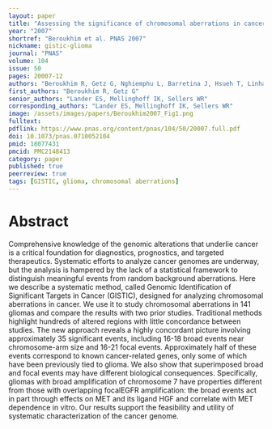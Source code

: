 ```yaml
---
layout: paper
title: "Assessing the significance of chromosomal aberrations in cancer: methodology and application to glioma"
year: "2007"
shortref: "Beroukhim et al. PNAS 2007"
nickname: gistic-glioma
journal: "PNAS"
volume: 104
issue: 50
pages: 20007-12
authors: "Beroukhim R, Getz G, Nghiemphu L, Barretina J, Hsueh T, Linhart D, Vivanco I, Lee JC, Huang JH, Alexander S, Du J, Kau T, Thomas RK, Shah K, Soto H, Perner S, Prensner J, Debiasi RM, Demichelis F, Hatton C, Rubin MA, Garraway LA, Nelson SF, Liau L, Mischel PS, Cloughesy TF, Meyerson M, Golub TA, Lander ES, Mellinghoff IK, Sellers WR"
first_authors: "Beroukhim R, Getz G"
senior_authors: "Lander ES, Mellinghoff IK, Sellers WR"
corresponding_authors: "Lander ES, Mellinghoff IK, Sellers WR"
image: /assets/images/papers/Beroukhim2007_Fig1.png
fulltext:
pdflink: https://www.pnas.org/content/pnas/104/50/20007.full.pdf
doi: 10.1073/pnas.0710052104
pmid: 18077431
pmcid: PMC2148413
category: paper
published: true
peerreview: true
tags: [GISTIC, glioma, chromosomal aberrations]
---
```


# Abstract

Comprehensive knowledge of the genomic alterations that underlie cancer is a critical foundation for diagnostics, prognostics, and targeted therapeutics. Systematic efforts to analyze cancer genomes are underway, but the analysis is hampered by the lack of a statistical framework to distinguish meaningful events from random background aberrations. Here we describe a systematic method, called Genomic Identification of Significant Targets in Cancer (GISTIC), designed for analyzing chromosomal aberrations in cancer. We use it to study chromosomal aberrations in 141 gliomas and compare the results with two prior studies. Traditional methods highlight hundreds of altered regions with little concordance between studies. The new approach reveals a highly concordant picture involving approximately 35 significant events, including 16-18 broad events near chromosome-arm size and 16-21 focal events. Approximately half of these events correspond to known cancer-related genes, only some of which have been previously tied to glioma. We also show that superimposed broad and focal events may have different biological consequences. Specifically, gliomas with broad amplification of chromosome 7 have properties different from those with overlapping focalEGFR amplification: the broad events act in part through effects on MET and its ligand HGF and correlate with MET dependence in vitro. Our results support the feasibility and utility of systematic characterization of the cancer genome.

